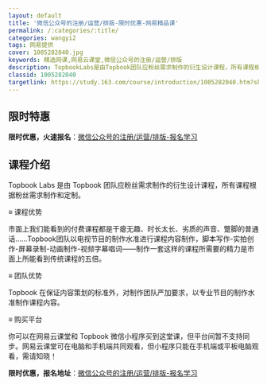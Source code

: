 ```yaml
---
layout: default
title: '微信公众号的注册/运营/排版-限时优惠-网易精品课'
permalink: /:categories/:title/
categories: wangyi2
tags: 网易提供
cover: 1005282040.jpg
keywords: 精选网课,网易云课堂,微信公众号的注册/运营/排版
description: TopbookLabs是由Topbook团队应粉丝需求制作的衍生设计课程，所有课程根据粉丝需求制作和定制。≡课程优势市面
classid: 1005282040
targetlink: https://study.163.com/course/introduction/1005282040.htm?share=1&shareId=1025206652&utm_campaign=share&utm_medium=iphoneShare&utm_source=&utm_u=1025206652
---
```


## 限时特惠

**限时优惠，火速报名**：[微信公众号的注册/运营/排版-报名学习](https://study.163.com/course/introduction/1005282040.htm?share=1&shareId=1025206652&utm_campaign=share&utm_medium=iphoneShare&utm_source=&utm_u=1025206652)

## 课程介绍

Topbook Labs 是由 Topbook 团队应粉丝需求制作的衍生设计课程，所有课程根据粉丝需求制作和定制。 



≡  课程优势 



市面上我们能看到的付费课程都是干瘪无趣、时长太长、劣质的声音、蹩脚的普通话……Topbook团队以电视节目的制作水准进行课程内容制作，脚本写作-实拍创作-屏幕录制-动画制作-视频字幕唱词——制作一套这样的课程所需要的精力是市面上所能看到传统课程的五倍。 



≡ 团队优势 



Topbook 在保证内容策划的标准外，对制作团队严加要求，以专业节目的制作水准制作课程内容。



≡ 购买平台



你可以在网易云课堂和 Topbook 微信小程序买到这堂课，但平台间暂不支持同步。网易云课堂可在电脑和手机端共同观看，但小程序只能在手机端或平板电脑观看，需请知晓！

**限时优惠，报名地址**：[微信公众号的注册/运营/排版-报名学习](https://study.163.com/course/introduction/1005282040.htm?share=1&shareId=1025206652&utm_campaign=share&utm_medium=iphoneShare&utm_source=&utm_u=1025206652)

